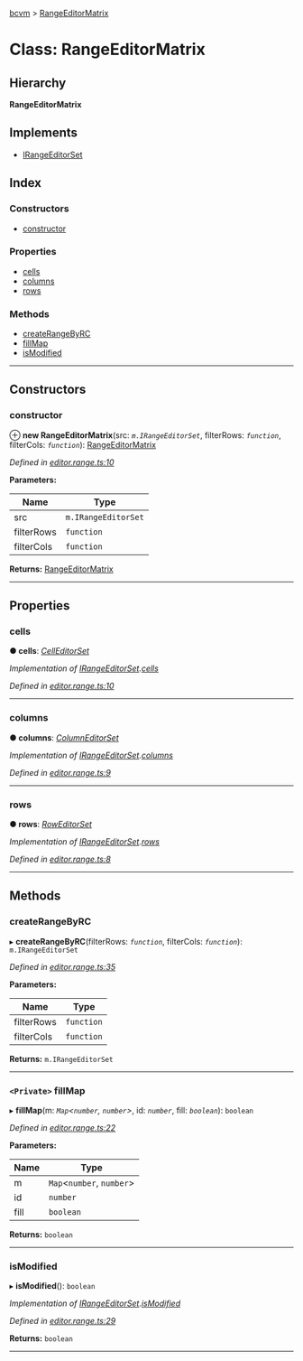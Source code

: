 [bcvm](../README.md) > [RangeEditorMatrix](../classes/rangeeditormatrix.md)

# Class: RangeEditorMatrix

## Hierarchy

**RangeEditorMatrix**

## Implements

* [IRangeEditorSet](../interfaces/irangeeditorset.md)

## Index

### Constructors

* [constructor](rangeeditormatrix.md#constructor)

### Properties

* [cells](rangeeditormatrix.md#cells)
* [columns](rangeeditormatrix.md#columns)
* [rows](rangeeditormatrix.md#rows)

### Methods

* [createRangeByRC](rangeeditormatrix.md#createrangebyrc)
* [fillMap](rangeeditormatrix.md#fillmap)
* [isModified](rangeeditormatrix.md#ismodified)

---

## Constructors

<a id="constructor"></a>

###  constructor

⊕ **new RangeEditorMatrix**(src: *`m.IRangeEditorSet`*, filterRows: *`function`*, filterCols: *`function`*): [RangeEditorMatrix](rangeeditormatrix.md)

*Defined in [editor.range.ts:10](https://github.com/boardwalktech/Boardwalk-Client-Virtual-Machine-JS/blob/bd51c2e/typescript/src/editor.range.ts#L10)*

**Parameters:**

| Name | Type |
| ------ | ------ |
| src | `m.IRangeEditorSet` |
| filterRows | `function` |
| filterCols | `function` |

**Returns:** [RangeEditorMatrix](rangeeditormatrix.md)

___

## Properties

<a id="cells"></a>

###  cells

**● cells**: *[CellEditorSet](celleditorset.md)*

*Implementation of [IRangeEditorSet](../interfaces/irangeeditorset.md).[cells](../interfaces/irangeeditorset.md#cells)*

*Defined in [editor.range.ts:10](https://github.com/boardwalktech/Boardwalk-Client-Virtual-Machine-JS/blob/bd51c2e/typescript/src/editor.range.ts#L10)*

___
<a id="columns"></a>

###  columns

**● columns**: *[ColumnEditorSet](columneditorset.md)*

*Implementation of [IRangeEditorSet](../interfaces/irangeeditorset.md).[columns](../interfaces/irangeeditorset.md#columns)*

*Defined in [editor.range.ts:9](https://github.com/boardwalktech/Boardwalk-Client-Virtual-Machine-JS/blob/bd51c2e/typescript/src/editor.range.ts#L9)*

___
<a id="rows"></a>

###  rows

**● rows**: *[RowEditorSet](roweditorset.md)*

*Implementation of [IRangeEditorSet](../interfaces/irangeeditorset.md).[rows](../interfaces/irangeeditorset.md#rows)*

*Defined in [editor.range.ts:8](https://github.com/boardwalktech/Boardwalk-Client-Virtual-Machine-JS/blob/bd51c2e/typescript/src/editor.range.ts#L8)*

___

## Methods

<a id="createrangebyrc"></a>

###  createRangeByRC

▸ **createRangeByRC**(filterRows: *`function`*, filterCols: *`function`*): `m.IRangeEditorSet`

*Defined in [editor.range.ts:35](https://github.com/boardwalktech/Boardwalk-Client-Virtual-Machine-JS/blob/bd51c2e/typescript/src/editor.range.ts#L35)*

**Parameters:**

| Name | Type |
| ------ | ------ |
| filterRows | `function` |
| filterCols | `function` |

**Returns:** `m.IRangeEditorSet`

___
<a id="fillmap"></a>

### `<Private>` fillMap

▸ **fillMap**(m: *`Map`<`number`, `number`>*, id: *`number`*, fill: *`boolean`*): `boolean`

*Defined in [editor.range.ts:22](https://github.com/boardwalktech/Boardwalk-Client-Virtual-Machine-JS/blob/bd51c2e/typescript/src/editor.range.ts#L22)*

**Parameters:**

| Name | Type |
| ------ | ------ |
| m | `Map`<`number`, `number`> |
| id | `number` |
| fill | `boolean` |

**Returns:** `boolean`

___
<a id="ismodified"></a>

###  isModified

▸ **isModified**(): `boolean`

*Implementation of [IRangeEditorSet](../interfaces/irangeeditorset.md).[isModified](../interfaces/irangeeditorset.md#ismodified)*

*Defined in [editor.range.ts:29](https://github.com/boardwalktech/Boardwalk-Client-Virtual-Machine-JS/blob/bd51c2e/typescript/src/editor.range.ts#L29)*

**Returns:** `boolean`

___


